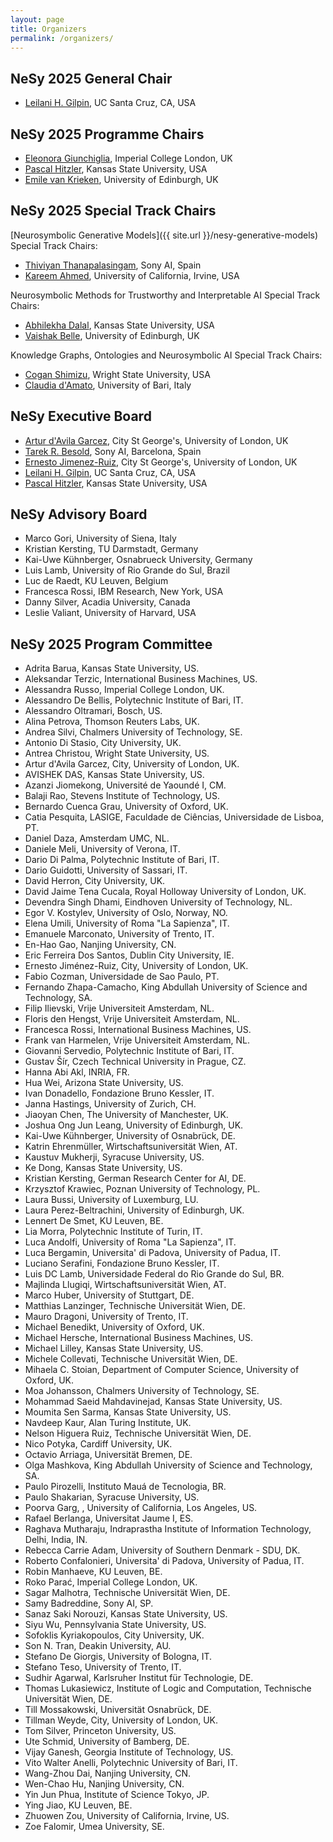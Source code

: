 ```yaml
---
layout: page
title: Organizers
permalink: /organizers/
---
```


## NeSy 2025 General Chair
- [Leilani H. Gilpin](https://people.ucsc.edu/~lgilpin/), UC Santa Cruz, CA, USA

## NeSy 2025 Programme Chairs
- [Eleonora Giunchiglia](https://profiles.imperial.ac.uk/e.giunchiglia), Imperial College London, UK 
- [Pascal Hitzler](https://www.cs.ksu.edu/about/people/faculty/hitzler/), Kansas State University, USA
- [Emile van Krieken](https://www.emilevankrieken.com/), University of Edinburgh, UK 

## NeSy 2025 Special Track Chairs
[Neurosymbolic Generative Models]({{ site.url }}/nesy-generative-models) Special Track Chairs:
- [Thiviyan Thanapalasingam](https://scholar.google.co.uk/citations?user=F2PvjdUAAAAJ&hl=en), Sony AI, Spain
- [Kareem Ahmed](https://kareemahmed.com/), University of California, Irvine, USA

Neurosymbolic Methods for Trustworthy and Interpretable AI Special Track Chairs:
- [Abhilekha Dalal](https://scholar.google.com/citations?user=41YgTS4AAAAJ&hl=en), Kansas State University, USA
- [Vaishak Belle](https://vaishakbelle.com/), University of Edinburgh, UK

Knowledge Graphs, Ontologies and Neurosymbolic AI Special Track Chairs:
- [Cogan Shimizu](https://cogan-shimizu.github.io/), Wright State University, USA
- [Claudia d'Amato](https://www.uniba.it/it/docenti/damato-claudia), University of Bari, Italy

## NeSy Executive Board
- [Artur d'Avila Garcez](https://www.staff.city.ac.uk/~aag/), City St George's, University of London, UK
- [Tarek R. Besold](https://ai.sony/people/Tarek-Besold/), Sony AI, Barcelona, Spain
- [Ernesto Jimenez-Ruiz](https://www.city.ac.uk/about/people/academics/ernesto-jimenez-ruiz), City St George's, University of London, UK 
- [Leilani H. Gilpin](https://people.ucsc.edu/~lgilpin/), UC Santa Cruz, CA, USA
- [Pascal Hitzler](https://www.cs.ksu.edu/about/people/faculty/hitzler/), Kansas State University, USA

## NeSy Advisory Board
- Marco Gori, University of Siena, Italy
- Kristian Kersting, TU Darmstadt, Germany 
- Kai-Uwe Kühnberger, Osnabrueck University, Germany 
- Luis Lamb, University of Rio Grande do Sul, Brazil
- Luc de Raedt, KU Leuven, Belgium 
- Francesca Rossi, IBM Research, New York, USA
- Danny Silver, Acadia University, Canada
- Leslie Valiant, University of Harvard, USA


## NeSy 2025 Program Committee
- Adrita Barua, Kansas State University, US.
- Aleksandar Terzic, International Business Machines, US.
- Alessandra Russo, Imperial College London, UK.
- Alessandro De Bellis, Polytechnic Institute of Bari, IT.
- Alessandro Oltramari, Bosch, US.
- Alina Petrova, Thomson Reuters Labs, UK.
- Andrea Silvi, Chalmers University of Technology, SE.
- Antonio Di Stasio, City University, UK.
- Antrea Christou, Wright State University, US.
- Artur d'Avila Garcez, City, University of London, UK.
- AVISHEK DAS, Kansas State University, US.
- Azanzi Jiomekong, Université de Yaoundé I, CM.
- Balaji Rao, Stevens Institute of Technology, US.
- Bernardo Cuenca Grau, University of Oxford, UK.
- Catia Pesquita, LASIGE, Faculdade de Ciências, Universidade de Lisboa, PT.
- Daniel Daza, Amsterdam UMC, NL.
- Daniele Meli, University of Verona, IT.
- Dario Di Palma, Polytechnic Institute of Bari, IT.
- Dario Guidotti, University of Sassari, IT.
- David Herron, City University, UK.
- David Jaime Tena Cucala, Royal Holloway University of London, UK.
- Devendra Singh Dhami, Eindhoven University of Technology, NL.
- Egor V. Kostylev, University of Oslo, Norway, NO.
- Elena Umili, University of Roma "La Sapienza", IT.
- Emanuele Marconato, University of Trento, IT.
- En-Hao Gao, Nanjing University, CN.
- Eric Ferreira Dos Santos, Dublin City University, IE.
- Ernesto Jiménez-Ruiz, City, University of London, UK.
- Fabio Cozman, Universidade de Sao Paulo, PT.
- Fernando Zhapa-Camacho, King Abdullah University of Science and Technology, SA.
- Filip Ilievski, Vrije Universiteit Amsterdam, NL.
- Floris den Hengst, Vrije Universiteit Amsterdam, NL.
- Francesca Rossi, International Business Machines, US.
- Frank van Harmelen, Vrije Universiteit Amsterdam, NL.
- Giovanni Servedio, Polytechnic Institute of Bari, IT.
- Gustav Šír, Czech Technical University in Prague, CZ.
- Hanna Abi Akl, INRIA, FR.
- Hua Wei, Arizona State University, US.
- Ivan Donadello, Fondazione Bruno Kessler, IT.
- Janna Hastings, University of Zurich, CH.
- Jiaoyan Chen, The University of Manchester, UK.
- Joshua Ong Jun Leang, University of Edinburgh, UK.
- Kai-Uwe Kühnberger, University of Osnabrück, DE.
- Katrin Ehrenmüller, Wirtschaftsuniversität Wien, AT.
- Kaustuv Mukherji, Syracuse University, US.
- Ke Dong, Kansas State University, US.
- Kristian Kersting, German Research Center for AI, DE.
- Krzysztof Krawiec, Poznan University of Technology, PL.
- Laura Bussi, University of Luxemburg, LU.
- Laura Perez-Beltrachini, University of Edinburgh, UK.
- Lennert De Smet, KU Leuven, BE.
- Lia Morra, Polytechnic Institute of Turin, IT.
- Luca Andolfi, University of Roma "La Sapienza", IT.
- Luca Bergamin, Universita' di Padova, University of Padua, IT.
- Luciano Serafini, Fondazione Bruno Kessler, IT.
- Luis DC Lamb, Universidade Federal do Rio Grande do Sul, BR.
- Majlinda Llugiqi, Wirtschaftsuniversität Wien, AT.
- Marco Huber, University of Stuttgart, DE.
- Matthias Lanzinger, Technische Universität Wien, DE.
- Mauro Dragoni, University of Trento, IT.
- Michael Benedikt, University of Oxford, UK.
- Michael Hersche, International Business Machines, US.
- Michael Lilley, Kansas State University, US.
- Michele Collevati, Technische Universität Wien, DE.
- Mihaela C. Stoian, Department of Computer Science, University of Oxford, UK.
- Moa Johansson, Chalmers University of Technology, SE.
- Mohammad Saeid Mahdavinejad, Kansas State University, US.
- Moumita Sen Sarma, Kansas State University, US.
- Navdeep Kaur, Alan Turing Institute, UK.
- Nelson Higuera Ruiz, Technische Universität Wien, DE.
- Nico Potyka, Cardiff University, UK.
- Octavio Arriaga, Universität Bremen, DE.
- Olga Mashkova, King Abdullah University of Science and Technology, SA.
- Paulo Pirozelli, Instituto Mauá de Tecnologia, BR.
- Paulo Shakarian, Syracuse University, US.
- Poorva Garg, , University of California, Los Angeles, US.
- Rafael Berlanga, Universitat Jaume I, ES.
- Raghava Mutharaju, Indraprastha Institute of Information Technology, Delhi, India, IN.
- Rebecca Carrie Adam, University of Southern Denmark - SDU, DK.
- Roberto Confalonieri, Universita' di Padova, University of Padua, IT.
- Robin Manhaeve, KU Leuven, BE.
- Roko Parać, Imperial College London, UK.
- Sagar Malhotra, Technische Universität Wien, DE.
- Samy Badreddine, Sony AI, SP.
- Sanaz Saki Norouzi, Kansas State University, US.
- Siyu Wu, Pennsylvania State University, US.
- Sofoklis Kyriakopoulos, City University, UK.
- Son N. Tran, Deakin University, AU.
- Stefano De Giorgis, University of Bologna, IT.
- Stefano Teso, University of Trento, IT.
- Sudhir Agarwal, Karlsruher Institut für Technologie, DE.
- Thomas Lukasiewicz, Institute of Logic and Computation, Technische Universität Wien, DE.
- Till Mossakowski, Universität Osnabrück, DE.
- Tillman Weyde, City, University of London, UK.
- Tom Silver, Princeton University, US.
- Ute Schmid, University of Bamberg, DE.
- Vijay Ganesh, Georgia Institute of Technology, US.
- Vito Walter Anelli, Polytechnic University of Bari, IT.
- Wang-Zhou Dai, Nanjing University, CN.
- Wen-Chao Hu, Nanjing University, CN.
- Yin Jun Phua, Institute of Science Tokyo, JP.
- Ying Jiao, KU Leuven, BE.
- Zhuowen Zou, University of California, Irvine, US.
- Zoe Falomir, Umea University, SE.

